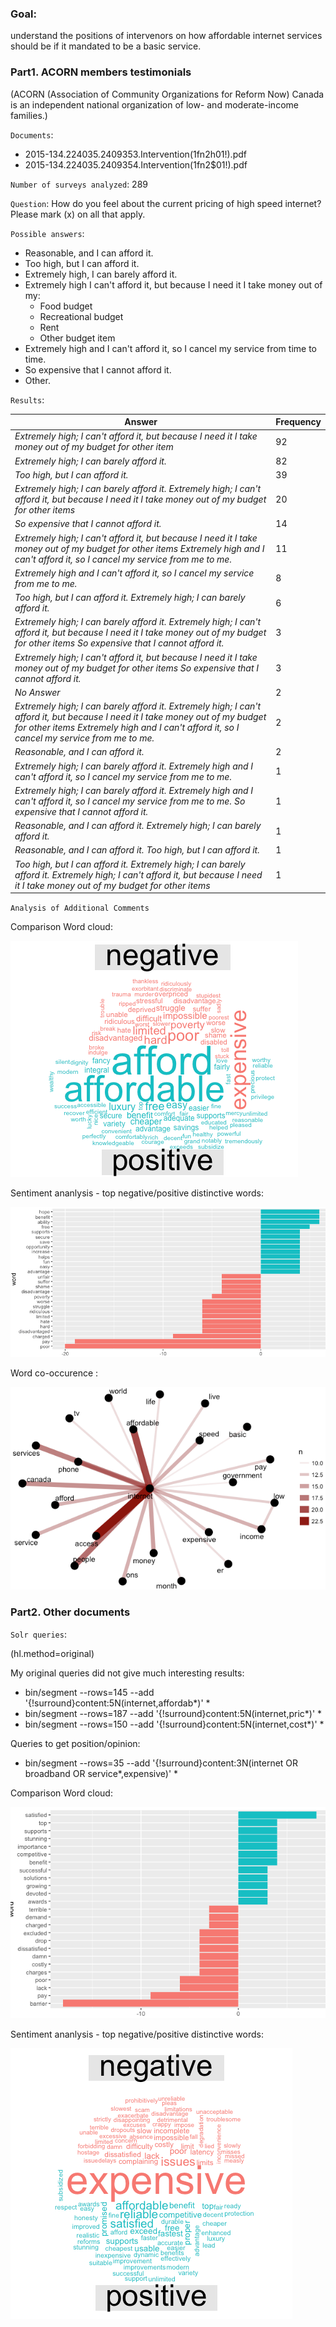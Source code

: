 ### Goal: 
understand the positions of intervenors on how affordable internet services should be if it mandated to be a basic service.

### Part1. ACORN members testimonials

 (ACORN (Association of Community Organizations for Reform Now) Canada is an independent national organization of low- and moderate-income families.)

`Documents`:

- 2015-134.224035.2409353.Intervention(1fn2h01!).pdf
- 2015-134.224035.2409354.Intervention(1fn2$01!).pdf

`Number of surveys analyzed`: 289


`Question`:
How do you feel about the current pricing of high speed internet? Please mark (x) on all that apply.

`Possible answers`:
- Reasonable, and I can afford it.
- Too high, but I can afford it.
- Extremely high, I can barely afford it.
- Extremely high I can't afford it, but because I need it I take money out of my:  
     - Food budget
     - Recreational budget
     - Rent
     - Other budget item
- Extremely high and I can't afford it, so I cancel my service from time to time.
- So expensive that I cannot afford it.
- Other.

`Results`:

Answer| Frequency
--- | ---
*Extremely high; I can't afford it, but because I need it I take money out of my budget for other item* |  92                                                                                   
*Extremely high; I can barely afford it.* | 82  
*Too high, but I can afford it.* |   39
*Extremely high; I can barely afford it. Extremely high; I can't afford it, but because I need it I take money out of my budget for other items*   |  20  
*So expensive that I cannot afford it.* | 14
*Extremely high; I can't afford it, but because I need it I take money out of my budget for other items Extremely high and I can't afford it, so I cancel my service from me to me.* | 11
*Extremely high and I can't afford it, so I cancel my service from me to me.* | 8
*Too high, but I can afford it. Extremely high; I can barely afford it.* | 6
*Extremely high; I can barely afford it. Extremely high; I can't afford it, but because I need it I take money out of my budget for other items So expensive that I cannot afford it.* | 3
*Extremely high; I can't afford it, but because I need it I take money out of my budget for other items So expensive that I cannot afford it.* | 3
*No Answer* | 2    
*Extremely high; I can barely afford it. Extremely high; I can't afford it, but because I need it I take money out of my budget for other items Extremely high and I can't afford it, so I cancel my service from me to me.* | 2
*Reasonable, and I can afford it.* | 2
*Extremely high; I can barely afford it. Extremely high and I can't afford it, so I cancel my service from me to me.* | 1
*Extremely high; I can barely afford it. Extremely high and I can't afford it, so I cancel my service from me to me. So expensive that I cannot afford it.* | 1
*Reasonable, and I can afford it. Extremely high; I can barely afford it.* | 1
*Reasonable, and I can afford it. Too high, but I can afford it.* | 1
*Too high, but I can afford it. Extremely high; I can barely afford it. Extremely high; I can't afford it, but because I need it I take money out of my budget for other items* |  1

`Analysis of Additional Comments`

Comparison Word cloud:

![sent](images/sent.png)

Sentiment ananlysis - top negative/positive distinctive  words:

![wc](images/wc.png)

Word co-occurence :

![cooc](images/cooc.png)

### Part2. Other documents

`Solr queries`:

(hl.method=original)

My original queries did not give much interesting results:
* bin/segment --rows=145 --add '{!surround}content:5N(internet,affordab*)' *
* bin/segment --rows=187 --add '{!surround}content:5N(internet,pric*)' *
* bin/segment  --rows=150 --add '{!surround}content:5N(internet,cost*)' *

Queries to get position/opinion:

* bin/segment --rows=35 --add '{!surround}content:3N(internet OR broadband OR service*,expensive)' *

Comparison Word cloud:

![sent1](images/sent1.png)

Sentiment ananlysis - top negative/positive distinctive words:

![wc1](images/wc1.png)

